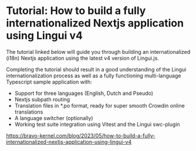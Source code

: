 # Tutorial: How to build a fully internationalized Nextjs application using Lingui v4

The tutorial linked below will guide you through building an internationalized (i18n) Nextjs application using the latest v4 version of Lingui.js.

Completing the tutorial should result in a good understanding of the Lingui internationalization process as well as a fully functioning multi-language Typescript sample application with:

- Support for three languages (English, Dutch and Pseudo)
- Nextjs subpath routing
- Translation files in *.po format, ready for super smooth Crowdin online translations
- A language switcher (optionally)
- Working test suite integration using Vitest and the Lingui swc-plugin

https://bravo-kernel.com/blog/2023/05/how-to-build-a-fully-internationalized-nextjs-application-using-lingui-v4
